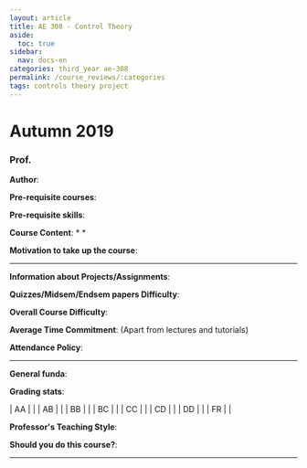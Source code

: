 ```yaml
---
layout: article
title: AE 308 - Control Theory
aside:
  toc: true
sidebar:
  nav: docs-en
categories: third_year ae-308
permalink: /course_reviews/:categories
tags: controls theory project
---
```


# Autumn 2019
### Prof.
**Author**:

**Pre-requisite courses**:

**Pre-requisite skills**:

**Course Content**:
*
*

**Motivation to take up the course**:

---

**Information about Projects/Assignments**:


**Quizzes/Midsem/Endsem papers Difficulty**:

**Overall Course Difficulty**:

**Average Time Commitment**:
(Apart from lectures and tutorials)

**Attendance Policy**:

---

**General funda**:

**Grading stats**:

| AA |   |
| AB |   |
| BB |   |
| BC |   |
| CC |   |
| CD |   |
| DD |   |
| FR |   |

**Professor's Teaching Style**:


**Should you do this course?**:

---
